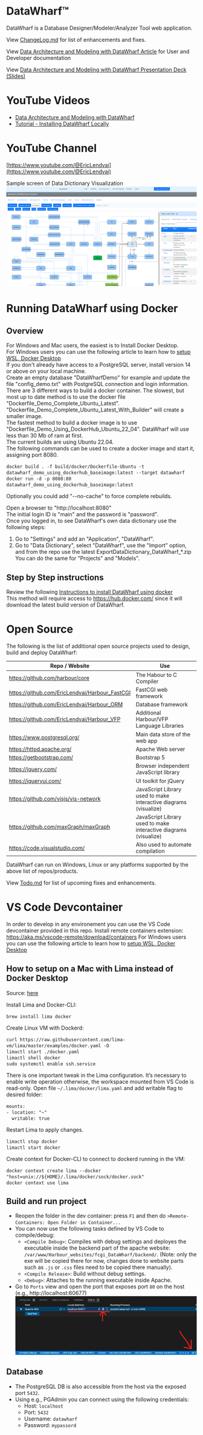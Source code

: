 # DataWharf&trade;
DataWharf is a Database Designer/Modeler/Analyzer Tool web application.  

View [ChangeLog.md](ChangeLog.md) for list of enhancements and fixes.   

View [Data Architecture and Modeling with DataWharf Article](https://harbour.wiki/index.asp?page=PublicArticles&mode=show&id=230224232407&sig=5928045156) for User and Developer documentation   

View [Data Architecture and Modeling with DataWharf Presentation Deck (Slides)](https://github.com/EricLendvai/DataWharf/blob/main/Presentation/Intro_To_DataWharf.pdf)   

# YouTube Videos
  * [Data Architecture and Modeling with DataWharf](https://www.youtube.com/watch?v=8GfwKYA4Agc)
  * [Tutorial - Installing DataWharf Locally](https://www.youtube.com/watch?v=Gc_Vib6_3is)

# YouTube Channel
[https://www.youtube.com/@EricLendvai](https://www.youtube.com/@EricLendvai)   

Sample screen of Data Dictionary Visualization 
![Sample screen of Data Dictionary Visualization](images/Sample001.png "Sample screen of Data Dictionary Visualization")

# Running DataWharf using Docker
## Overview
For Windows and Mac users, the easiest is to Install Docker Desktop.   
For Windows users you can use the following article to learn how to [setup WSL, Docker Desktop](https://harbour.wiki/index.asp?page=PublicArticles&mode=show&id=221022022831&sig=9123873596)   
If you don't already have access to a PostgreSQL server, install version 14 or above on your local machine.   
Create an empty database "DataWharfDemo" for example and update the file "config_demo.txt" with PostgreSQL connection and login information.   
There are 3 different ways to build a docker container. The slowest, but most up to date method is to use the docker file "Dockerfile_Demo_Complete_Ubuntu_Latest".   
"Dockerfile_Demo_Complete_Ubuntu_Latest_With_Builder" will create a smaller image.   
The fastest method to build a docker image is to use "Dockerfile_Demo_Using_DockerHub_Ubuntu_22_04". DataWharf will use less than 30 Mb of ram at first.   
The current builds are using Ubuntu 22.04.   
The following commands can be used to create a docker image and start it, assigning port 8080.   

```
docker build . -f build/docker/Dockerfile-Ubuntu -t datawharf_demo_using_dockerhub_baseimage:latest --target datawharf
docker run -d -p 8080:80 datawharf_demo_using_dockerhub_baseimage:latest
```

Optionally you could add  "--no-cache" to force complete rebuilds.

Open a browser to "http://localhost:8080"   
The initial login ID is "main" and the password is "password".   
Once you logged in, to see DataWharf's own data dictionary use the following steps:   
1. Go to "Settings" and add an "Application", "DataWharf".   
2. Go to "Data Dictionary", select "DataWharf", use the "Import" option, and from the repo use the latest ExportDataDictionary_DataWharf_*.zip   
You can do the same for "Projects" and "Models".   

## Step by Step instructions
Review the following [Instructions to install DataWharf using docker](Instructions_to_install_DataWharf_using_docker.md)   
This method will require access to https://hub.docker.com/ since it will download the latest build version of DataWharf.   

# Open Source
The following is the list of additional open source projects used to design, build and deploy DataWharf:

| Repo / Website  | Use |
| ------------- | ------------- |
| https://github.com/harbour/core                | The Habour to C Compiler |
| https://github.com/EricLendvai/Harbour_FastCGI | FastCGI web framework |
| https://github.com/EricLendvai/Harbour_ORM     | Database framework |
| https://github.com/EricLendvai/Harbour_VFP     | Additional Harbour/VFP Language Libraries |
| https://www.postgresql.org/                    | Main data store of the web app |
| https://httpd.apache.org/                      | Apache Web server |
| https://getbootstrap.com/                      | Bootstrap 5 |
| https://jquery.com/                            | Browser independent JavaScript library |
| https://jqueryui.com/                          | UI toolkit for jQuery |
| https://github.com/visjs/vis-network           | JavaScript Library used to make interactive diagrams (visualize) |
| https://github.com/maxGraph/maxGraph           | JavaScript Library used to make interactive diagrams (visualize) |
| https://code.visualstudio.com/                 | Also used to automate compilation |

DataWharf can run on Windows, Linux or any platforms supported by the above list of repos/products.

View [Todo.md](Todo.md) for list of upcoming fixes and enhancements.

# VS Code Devcontainer
In order to develop in any environement you can use the VS Code devcontainer provided in this repo.
Install remote containers extension: https://aka.ms/vscode-remote/download/containers
For Windows users you can use the following article to learn how to [setup WSL, Docker Desktop](https://harbour.wiki/index.asp?page=PublicArticles&mode=show&id=221022022831&sig=9123873596)

## How to setup on a Mac with Lima instead of Docker Desktop
Source: [here](https://georgik.rocks/how-to-develop-for-esp32-c3-with-rust-on-macos-with-lima-using-dev-container-in-vs-code/)

Install Lima and Docker-CLI:
```
brew install lima docker
```

Create Linux VM with Dockerd:

```
curl https://raw.githubusercontent.com/lima-vm/lima/master/examples/docker.yaml -O
limactl start ./docker.yaml
limactl shell docker
sudo systemctl enable ssh.service
```
There is one important tweak in the Lima configuration. It’s necessary to enable write operation otherwise, the workspace mounted from VS Code is read-only. Open file `~/.lima/docker/lima.yaml` and add writable flag to desired folder:
```
mounts:
- location: "~"
  writable: true
```
Restart Lima to apply changes.
```
limactl stop docker
limactl start docker
```

Create context for Docker-CLI to connect to dockerd running in the VM:


```
docker context create lima --docker "host=unix://${HOME}/.lima/docker/sock/docker.sock"
docker context use lima
```


## Build and run project
- Reopen the folder in the dev container: press `F1` and then do `>Remote-Containers: Open Folder in Container...`
- You can now use the following tasks defined by VS Code to compile/debug:
  - `<Compile Debug>`: Compiles with debug settings and deployes the executable inside the backend part of the apache website: `/var/www/Harbour_websites/fcgi_DataWharf/backend/`. (Note: only the exe will be copied there for now, changes done to website parts such as `.js` or `.css` files need to be copied there manually).
  - `<Compile Release>`: Build without debug settings.
  - `<Debug>`: Attaches to the running executable inside Apache.
- Go to `Ports` view and open the port that exposes port `80` on the host (e.g., http://localhost:60677)
![alt](doc/images/devcontainer-ports.png)

## Database
- The PostgreSQL DB is also accessible from the host via the exposed port `5432`.
- Using e.g., PGAdmin you can connect using the following credentials:
  - Host: `localhost`
  - Port: `5432`
  - Username: `datawharf`
  - Password: `mypassord`
